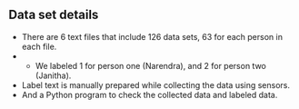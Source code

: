## Data set details
- There are 6 text files that include 126 data sets, 63 for each person in each file.
- - We labeled 1 for person one (Narendra), and 2 for person two (Janitha).
- Label text is manually prepared while collecting the data using sensors.
- And a Python program to check the collected data and labeled data.
